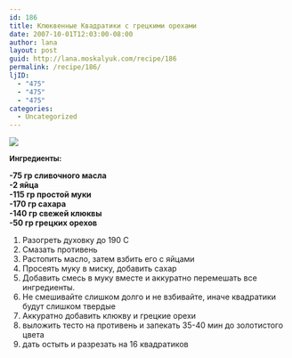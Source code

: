 ```yaml
---
id: 186
title: Клюквенные Квадратики с грецкими орехами
date: 2007-10-01T12:03:00-08:00
author: lana
layout: post
guid: http://lana.moskalyuk.com/recipe/186
permalink: /recipe/186/
ljID:
  - "475"
  - "475"
  - "475"
categories:
  - Uncategorized
---
```

![](http://farm2.static.flickr.com/1331/1466927266_3be7dfbaa6.jpg?v=0) 

<p class="MsoNormal">
  <font size="-1"><b>Ингредиенты:</b></font>
</p>

<p class="MsoNormal">
  <b>-75 гр сливочного масла<br />-2 яйца<br />-115 гр простой муки<br /> -170 гр сахара</b><span style="font-size: 10pt"><br /> </span><b>-140 гр свежей клюквы<br />-50 гр грецкиx орехов</b>
</p>

<ol type="1" style="margin-top: 0in" start="1">
  <li class="MsoNormal">
    Разогреть духовку до 190 С
  </li>
  <li class="MsoNormal">
    Смазать противень
  </li>
  <li class="MsoNormal">
    Растопить масло, затем взбить его с яйцами
  </li>
  <li class="MsoNormal">
    Просеять муку в миску, добавить сахар
  </li>
  <li class="MsoNormal">
    Добавить смесь в муку вместе и аккуратно перемешать все ингредиенты.
  </li>
  <li class="MsoNormal">
    Не смешивайте слишком долго и не взбивайте, иначе квадратики будут слишком твердые
  </li>
  <li class="MsoNormal">
    Аккуратно добавить клюкву и грецкие орехи
  </li>
  <li class="MsoNormal">
    <span>в</span>ыложить тесто на противень и запекать 35-40 мин до золотистого цвета
  </li>
  <li class="MsoNormal">
    <span>д</span>ать остыть и разрезать на 16 квадратиков
  </li>
</ol>